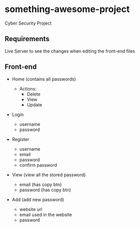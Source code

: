 # something-awesome-project
Cyber Security Project

## Requirements
Live Server to see the changes when editing the front-end files

## Front-end
- Home (contains all passwords)
    - Actions:
        - Delete
        - View
        - Update
- Login
    - username
    - password

- Register
    - username
    - email
    - password
    - confirm password

- View (view all the stored password)
    - email (has copy btn)
    - password (has copy btn)

- Add (add new password)
    - website url
    - email used in the website
    - password
